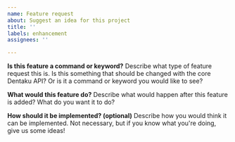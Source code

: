 ```yaml
---
name: Feature request
about: Suggest an idea for this project
title: ''
labels: enhancement
assignees: ''

---
```


**Is this feature a command or keyword?**
Describe what type of feature request this is. Is this something that should be changed with the core Dentaku API? Or is it a command or keyword you would like to see?

**What would this feature do?**
Describe what would happen after this feature is added? What do you want it to do?

**How should it be implemented? (optional)**
Describe how you would think it can be implemented. Not necessary, but if you know what you're doing, give us some ideas!
